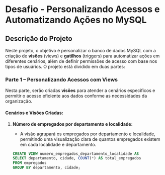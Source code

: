 # Desafio - Personalizando Acessos e Automatizando Ações no MySQL

## Descrição do Projeto

Neste projeto, o objetivo é personalizar o banco de dados MySQL com a criação de **visões** (views) e **gatilhos** (triggers) para automatizar ações em diferentes cenários, além de definir permissões de acesso com base nos tipos de usuários. O projeto está dividido em duas partes:

### Parte 1 – Personalizando Acessos com Views

Nesta parte, serão criadas **visões** para atender a cenários específicos e permitir o acesso eficiente aos dados conforme as necessidades da organização.

#### Cenários e Visões Criadas:

1. **Número de empregados por departamento e localidade:**
   - A visão agrupará os empregados por departamento e localidade, permitindo uma visualização clara de quantos empregados existem em cada localidade e departamento.

   ```sql
   CREATE VIEW numero_empregados_departamento_localidade AS
   SELECT departamento, cidade, COUNT(*) AS total_empregados
   FROM empregados
   GROUP BY departamento, cidade;
